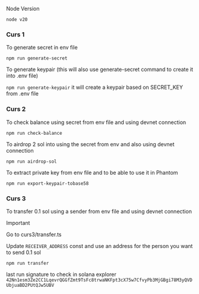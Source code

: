 Node Version

`node v20`

### Curs 1

To generate secret in env file

`npm run generate-secret`

To generate keypair (this will also use generate-secret command to create it into .env file)

`npm run generate-keypair` it will create a keypair based on SECRET_KEY from .env file 

### Curs 2

To check balance using secret from env file and using devnet connection

`npm run check-balance`

To airdrop 2 sol into using the secret from env and also using devnet connection

`npm run airdrop-sol`

To extract private key from env file and to be able to use it in Phantom

`npm run export-keypair-tobase58`

### Curs 3

To transfer 0.1 sol using a sender from env file and using devnet connection

Important 

Go to curs3/transfer.ts

Update `RECEIVER_ADDRESS` const and use an address for the person you want to send 0.1 sol

`npm run transfer`

last run signature  to check in solana explorer
`42Nn1esm3Ze2CC1LqevrQGGfZmt9TsFc8trwaNKFpt3cX75w7CfvyPb3MjGBgi78M3yQVDUbjuaBD2PUtQJw5UBV`

